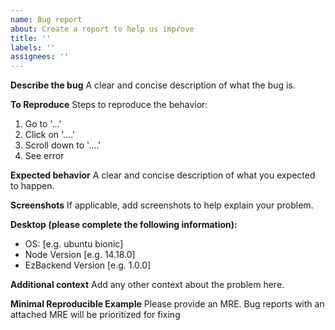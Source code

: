 ```yaml
---
name: Bug report
about: Create a report to help us improve
title: ''
labels: ''
assignees: ''
---
```


**Describe the bug**
A clear and concise description of what the bug is.

**To Reproduce**
Steps to reproduce the behavior:

1. Go to '...'
2. Click on '....'
3. Scroll down to '....'
4. See error

**Expected behavior**
A clear and concise description of what you expected to happen.

**Screenshots**
If applicable, add screenshots to help explain your problem.

**Desktop (please complete the following information):**

- OS: [e.g. ubuntu bionic]
- Node Version [e.g. 14.18.0]
- EzBackend Version [e.g. 1.0.0]

**Additional context**
Add any other context about the problem here.

**Minimal Reproducible Example**
Please provide an MRE. Bug reports with an attached MRE will be prioritized for fixing
